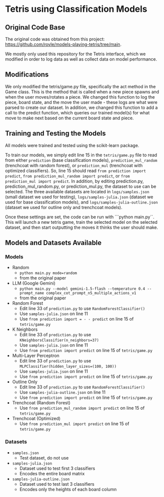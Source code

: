 # Tetris using Classification Models

## Original Code Base

The original code was obtained from this project: https://github.com/rovle/models-playing-tetris/tree/main.

We mostly only used this repository for the Tetris interface, which we modified in order to log data as well as collect data on model performance.

## Modifications

We only modified the tetris/game.py file, specifically the act method in the Game class. This is the method that is called when a new piece spawns and when the user moves/rotates a piece. We changed this function to log the piece, board state, and the move the user made - these logs are what were parsed to create our dataset. In addition, we changed this function to add a call to the predict function, which queries our trained model(s) for what move to make next based on the current board state and piece.

## Training and Testing the Models

All models were trained and tested using the scikit-learn package.

To train our models, we simply edit line 15 in the ```tetris/game.py``` file to read from either ```prediction``` (base classification models), ```prediction_mul_random``` (trenchcoat with random forest), or ```prediction_mul``` (trenchcoat with optimized classifiers). So, line 15 should read ```from prediction import predict```, ```from prediction_mul_random import predict```, or ```from prediction_mul import predict```. In addition, by editing prediction.py, prediction_mul_random.py, or prediction_mul.py, the dataset to use can be selected. The three available datasets are located in ```logs/samples.json``` (small dataset we used for testing), ```logs/samples-julia.json``` (dataset we used for base classification models), and ```logs/samples-julia-outline.json``` (dataset we used for outline only and trenchcoat models).

Once these settings are set, the code can be run with ```python main.py``. This will launch a new tetris game, train the selected model on the selected dataset, and then start outputting the moves it thinks the user should make.

## Models and Datasets Available
### Models
- Random 
    - ```python main.py mode=random```
    - from the original paper  
- LLM (Google Gemini)
    - ```python main.py --model gemini-1.5-flash --temperature 0.4 --prompt_name complex_cot_prompt_n5_multiple_actions_v1```
    - from the original paper  
- Random Forest
    - Edit line 33 of ```prediction.py``` to use ```RandomForestClassifier()```
    - Use ```samples-julia.json``` on line 11
    - Use ```from prediction import = - - predict``` on line 15 of ```tetris/game.py```  
- K Neighbors
    - Edit line 33 of ```prediction.py``` to use ```KNeighborsClassifier(n_neighbors=37)```
    - Use ```samples-julia.json``` on line 11
    - Use ```from prediction import predict``` on line 15 of ```tetris/game.py```  
- Multi-Layer Perceptron
    - Edit line 33 of ```prediction.py``` to use ```MLPClassifier(hidden_layer_sizes=(100, 100))```
    - Use ```samples-julia.json``` on line 11
    - Use ```from prediction import predict``` on line 15 of ```tetris/game.py```  
- Outline Only
    - Edit line 33 of ```prediction.py``` to use ```RandomForestClassifier()```
    - Use ```samples-julia-outline.json``` on line 11
    - Use ```from prediction import predict``` on line 15 of ```tetris/game.py```  
- Trenchcoat (Random Forest) 
    - Use ```from prediction_mul_random import predict``` on line 15 of ```tetris/game.py```  
- Trenchcoat (Optimized) 
    - Use ```from prediction_mul import predict``` on line 15 of ```tetris/game.py```  

### Datasets
- ```samples.json``` 
    - Test dataset, do not use  
- ```samples-julia.json``` 
    - Dataset used to test first 3 classifiers
    - Encodes the entire board matrix  
- ```samples-julia-outline.json```
    - Dataset used to test last 3 classifiers
    - Encodes only the heights of each board column  

